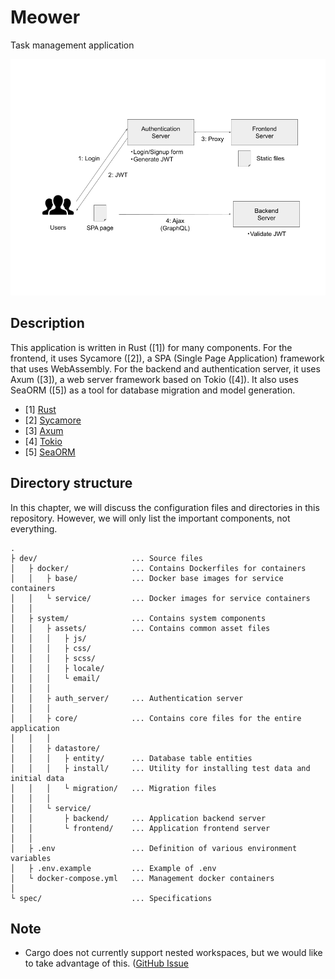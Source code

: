 # Meower

Task management application

![Architecture](./architecture.png)


## Description

This application is written in Rust ([1]) for many components. For the frontend,
it uses Sycamore ([2]), a SPA (Single Page Application) framework that uses
WebAssembly. For the backend and authentication server, it uses Axum ([3]), a
web server framework based on Tokio ([4]). It also uses SeaORM ([5]) as a tool
for database migration and model generation.

- [1] [Rust](https://www.rust-lang.org)
- [2] [Sycamore](https://sycamore-rs.netlify.app)
- [3] [Axum](https://github.com/tokio-rs/axum)
- [4] [Tokio](https://tokio.rs)
- [5] [SeaORM](https://www.sea-ql.org/SeaORM)


## Directory structure

In this chapter, we will discuss the configuration files and directories in
this repository. However, we will only list the important components, not
everything.

```
.
├ dev/                     ... Source files
│   ├ docker/              ... Contains Dockerfiles for containers
│   │   ├ base/            ... Docker base images for service containers
│   │   └ service/         ... Docker images for service containers
│   │
│   ├ system/              ... Contains system components
│   │   ├ assets/          ... Contains common asset files
│   │   │   ├ js/
│   │   │   ├ css/
│   │   │   ├ scss/
│   │   │   ├ locale/
│   │   │   └ email/
│   │   │
│   │   ├ auth_server/     ... Authentication server
│   │   │
│   │   ├ core/            ... Contains core files for the entire application
│   │   │
│   │   ├ datastore/
│   │   │   ├ entity/      ... Database table entities
│   │   │   ├ install/     ... Utility for installing test data and initial data
│   │   │   └ migration/   ... Migration files
│   │   │
│   │   └ service/
│   │       ├ backend/     ... Application backend server
│   │       └ frontend/    ... Application frontend server
│   │
│   ├ .env                 ... Definition of various environment variables
│   ├ .env.example         ... Example of .env
│   └ docker-compose.yml   ... Management docker containers
│
└ spec/                    ... Specifications
```


## Note

- Cargo does not currently support nested workspaces, but we would like to take
  advantage of this.
  ([GitHub Issue](https://github.com/rust-lang/cargo/issues/5042)
